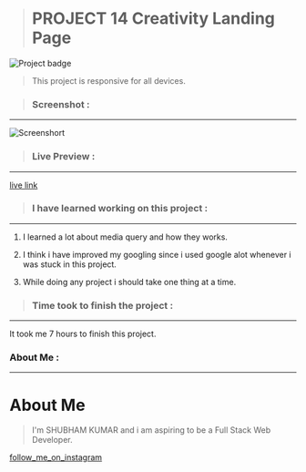 ># PROJECT 14 Creativity Landing Page
![Project badge](https://img.shields.io/badge/Project%2014-HTML%26CSS-brightgreen)



>This project is responsive for all devices.

>### Screenshot :
---
![Screenshort]()


>### Live Preview :
---
[live link](https://shubham-live-class-project-14.netlify.app)




>### I have learned working on this project :

---
1. I learned a lot about media query and how they works.

2. I think i have improved my googling since i used google alot whenever i was stuck in this project.

3. While doing any project i should take one thing at a time.

>### Time took to finish the project :
---

It took me 7 hours to finish this project.

### About Me :
---

# About Me
>I'm SHUBHAM KUMAR and i am aspiring to be a Full Stack Web Developer.

[follow_me_on_instagram](https://www.instagram.com/shubhamcoder07/)
